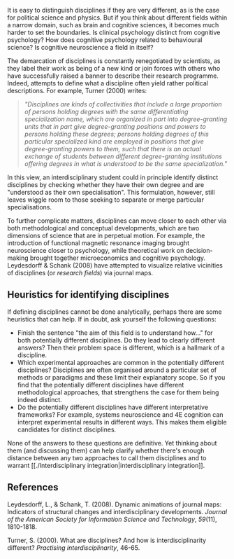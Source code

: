 It is easy to distinguish disciplines if they are very different, as is the case for political science and physics. But if you think about different fields within a narrow domain, such as brain and cognitive sciences, it becomes much harder to set the boundaries. Is clinical psychology distinct from cognitive psychology? How does cognitive psychology related to behavioural science? Is cognitive neuroscience a field in itself? 

The demarcation of disciplines is constantly renegotiated by scientists, as they label their work as being of a new kind or join forces with others who have successfully raised a banner to describe their research programme. Indeed, attempts to define what a discipline often yield rather political descriptions. For example, Turner (2000) writes:

>_"Disciplines are kinds of collectivities that include a large proportion of persons holding degrees with the same differentiating specialization name, which are organized in part into degree-granting units that in part give degree-granting positions and powers to persons holding these degrees; persons holding degrees of this particular specialized kind are employed in positions that give degree-granting powers to them, such that there is an actual exchange of students between different degree-granting institutions offering degrees in what is understood to be the same specialization."_

In this view, an interdisciplinary student could in principle identify distinct disciplines by checking whether they have their own degree and are "understood as their own specialisation". This formulation, however, still leaves wiggle room to those seeking to separate or merge particular specialisations.

To further complicate matters, disciplines can move closer to each other via both methodological and conceptual developments, which are two dimensions of science that are in perpetual motion. For example, the introduction of functional magnetic resonance imaging brought neuroscience closer to psychology, while theoretical work on decision-making brought together microeconomics and cognitive psychology. Leydesdorff & Schank (2008) have attempted to visualize relative vicinities of disciplines (or *research fields*) via journal maps.

## Heuristics for identifying disciplines
If defining disciplines cannot be done analytically, perhaps there are some heuristics that can help. If in doubt, ask yourself the following questions:

- Finish the sentence "the aim of this field is to understand how..." for both potentially different disciplines. Do they lead to clearly different answers? Then their problem space is different, which is a hallmark of a discipline.
- Which experimental approaches are common in the potentially different disciplines? Disciplines are often organised around a particular set of methods or paradigms and these limit their explanatory scope. So if you find that the potentially different disciplines have different methodological approaches, that strengthens the case for them being indeed distinct.
- Do the potentially different disciplines have different interpretative frameworks? For example, systems neuroscience and 4E cognition can interpret experimental results in different ways. This makes them eligible candidates for distinct disciplines.

None of the answers to these questions are definitive. Yet thinking about them (and discussing them) can help clarify whether there's enough distance between any two approaches to call them disciplines and to warrant [[./Interdisciplinary integration|interdisciplinary integration]].

## References

Leydesdorff, L., & Schank, T. (2008). Dynamic animations of journal maps: Indicators of structural changes and interdisciplinary developments. _Journal of the American Society for Information Science and Technology_, _59_(11), 1810-1818.

Turner, S. (2000). What are disciplines? And how is interdisciplinarity different? _Practising interdisciplinarity_, 46-65.